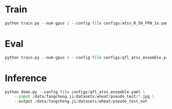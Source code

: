 # Train
```python
python train.py --num-gpus 2 --config-file configs/atss_R_50_FPN_1x.yaml --dist-url auto
```

# Eval
```python
python train.py --num-gpus 4 --config-file configs/qfl_atss_ensemble.yaml --dist-url auto --eval-only
```

# Inference
```python
python demo.py --config-file configs/qfl_atss_ensemble.yaml \
    --input /data/fangcheng.ji/datasets/wheat/pseudo_test/*.jpg \
    --output /data/fangcheng.ji/datasets/wheat/pseudo_test_out 
```